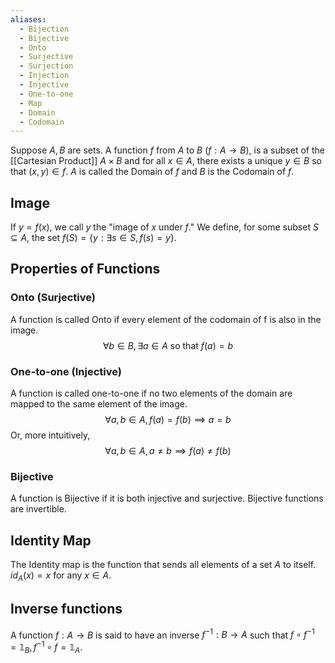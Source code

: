 ```yaml
---
aliases:
  - Bijection
  - Bijective
  - Onto
  - Surjective
  - Surjection
  - Injection
  - Injective
  - One-to-one
  - Map
  - Domain
  - Codomain
---
```


Suppose $A, B$ are sets. A function $f$ from $A$ to $B$ ($f:A\to B$), is a subset of the [[Cartesian Product]] $A\times B$ and for all $x\in A$, there exists a unique $y\in B$ so that $(x,y)\in f$. 
$A$ is called the Domain of $f$ and $B$ is the Codomain of $f$.
## Image
If $y=f(x)$, we call $y$ the "image of $x$ under $f$."
We define, for some subset $S\subseteq A$, the set $f(S)=\{ y:\exists s \in S, f(s)=y \}$.
## Properties of Functions
### Onto (Surjective)
A function is called Onto if every element of the codomain of f is also in the image.
$$\forall b \in B, \exists a \in A \text{ so that } f(a) = b$$
### One-to-one (Injective)
A function is called one-to-one if no two elements of the domain are mapped to the same element of the image.
$$\forall a,b \in A, f(a)=f(b)\implies a=b$$
Or, more intuitively,
$$\forall a,b\in A, a\neq b\implies f(a)\neq f(b)$$
### Bijective
A function is Bijective if it is both injective and surjective. Bijective functions are invertible.
## Identity Map
The Identity map is the function that sends all elements of a set $A$ to itself.
$id_A(x)=x$ for any $x \in A$.
## Inverse functions
A function $f:A\to B$ is said to have an inverse $f^{-1}:B\to A$ such that $f\circ f^{-1}=\mathbb{1}_B, f^{-1}\circ f=\mathbb{1}_A$.
